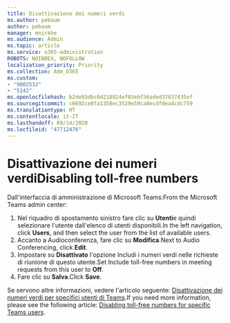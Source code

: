 ```yaml
---
title: Disattivazione dei numeri verdi
ms.author: pebaum
author: pebaum
manager: mnirkhe
ms.audience: Admin
ms.topic: article
ms.service: o365-administration
ROBOTS: NOINDEX, NOFOLLOW
localization_priority: Priority
ms.collection: Adm_O365
ms.custom:
- "9002532"
- "5142"
ms.openlocfilehash: b2de93dbc0d218924ef03ebf56aded37637435ef
ms.sourcegitcommit: c6692ce0fa1358ec3529e59ca0ecdfdea4cdc759
ms.translationtype: HT
ms.contentlocale: it-IT
ms.lasthandoff: 09/14/2020
ms.locfileid: "47712476"
---
```

# <a name="disabling-toll-free-numbers"></a><span data-ttu-id="905d7-102">Disattivazione dei numeri verdi</span><span class="sxs-lookup"><span data-stu-id="905d7-102">Disabling toll-free numbers</span></span>

<span data-ttu-id="905d7-103">Dall'interfaccia di amministrazione di Microsoft Teams:</span><span class="sxs-lookup"><span data-stu-id="905d7-103">From the Microsoft Teams admin center:</span></span>

1. <span data-ttu-id="905d7-104">Nel riquadro di spostamento sinistro fare clic su **Utenti**e quindi selezionare l'utente dall'elenco di utenti disponibili.</span><span class="sxs-lookup"><span data-stu-id="905d7-104">In the left navigation, click **Users**, and then select the user from the list of available users.</span></span>
2. <span data-ttu-id="905d7-105">Accanto a Audioconferenza, fare clic su **Modifica**.</span><span class="sxs-lookup"><span data-stu-id="905d7-105">Next to Audio Conferencing, click **Edit**.</span></span>
3. <span data-ttu-id="905d7-106">Impostare su **Disattivato** l'opzione Includi i numeri verdi nelle richieste di riunione di questo utente.</span><span class="sxs-lookup"><span data-stu-id="905d7-106">Set Include toll-free numbers in meeting requests from this user to **Off**.</span></span>
4. <span data-ttu-id="905d7-107">Fare clic su **Salva**.</span><span class="sxs-lookup"><span data-stu-id="905d7-107">Click **Save**.</span></span>

<span data-ttu-id="905d7-108">Se servono altre informazioni, vedere l'articolo seguente: [Disattivazione dei numeri verdi per specifici utenti di Teams](https://docs.microsoft.com/microsoftteams/disabling-toll-free-numbers-for-specific-teams-users).</span><span class="sxs-lookup"><span data-stu-id="905d7-108">If you need more information, please see the following article: [Disabling toll-free numbers for specific Teams users](https://docs.microsoft.com/microsoftteams/disabling-toll-free-numbers-for-specific-teams-users).</span></span>
